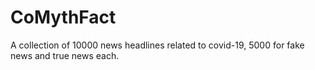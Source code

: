 # CoMythFact
A collection of 10000 news headlines related to covid-19, 5000 for fake news and true news each.
